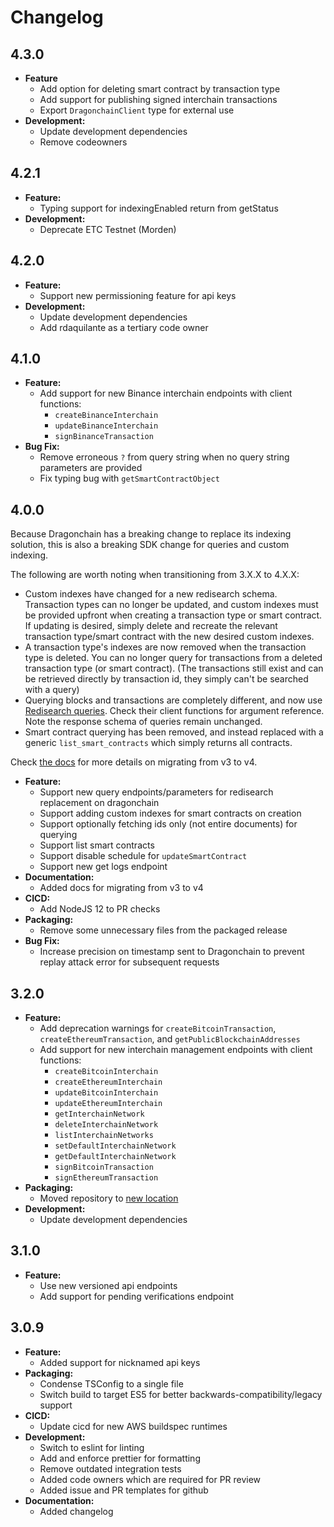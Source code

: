 # Changelog

## 4.3.0

- **Feature**
  - Add option for deleting smart contract by transaction type
  - Add support for publishing signed interchain transactions
  - Export `DragonchainClient` type for external use
- **Development:**
  - Update development dependencies
  - Remove codeowners

## 4.2.1

- **Feature:**
  - Typing support for indexingEnabled return from getStatus
- **Development:**
  - Deprecate ETC Testnet (Morden)

## 4.2.0

- **Feature:**
  - Support new permissioning feature for api keys
- **Development:**
  - Update development dependencies
  - Add rdaquilante as a tertiary code owner

## 4.1.0

- **Feature:**
  - Add support for new Binance interchain endpoints with client functions:
    - `createBinanceInterchain`
    - `updateBinanceInterchain`
    - `signBinanceTransaction`
- **Bug Fix:**
  - Remove erroneous `?` from query string when no query string parameters are provided
  - Fix typing bug with `getSmartContractObject`

## 4.0.0

Because Dragonchain has a breaking change to replace its indexing solution, this is also a breaking SDK change for queries and custom indexing.

The following are worth noting when transitioning from 3.X.X to 4.X.X:

- Custom indexes have changed for a new redisearch schema. Transaction types
  can no longer be updated, and custom indexes must be provided upfront when
  creating a transaction type or smart contract. If updating is desired,
  simply delete and recreate the relevant transaction type/smart contract
  with the new desired custom indexes.
- A transaction type's indexes are now removed when the transaction type is
  deleted. You can no longer query for transactions from a deleted transaction
  type (or smart contract). (The transactions still exist and can be retrieved
  directly by transaction id, they simply can't be searched with a query)
- Querying blocks and transactions are completely different, and now use
  [Redisearch queries](https://oss.redislabs.com/redisearch/Query_Syntax.html).
  Check their client functions for argument reference. Note the response schema
  of queries remain unchanged.
- Smart contract querying has been removed, and instead replaced with a generic
  `list_smart_contracts` which simply returns all contracts.

Check [the docs](https://node-sdk-docs.dragonchain.com/latest/) for more details on migrating from v3 to v4.

- **Feature:**
  - Support new query endpoints/parameters for redisearch replacement on dragonchain
  - Support adding custom indexes for smart contracts on creation
  - Support optionally fetching ids only (not entire documents) for querying
  - Support list smart contracts
  - Support disable schedule for `updateSmartContract`
  - Support new get logs endpoint
- **Documentation:**
  - Added docs for migrating from v3 to v4
- **CICD:**
  - Add NodeJS 12 to PR checks
- **Packaging:**
  - Remove some unnecessary files from the packaged release
- **Bug Fix:**
  - Increase precision on timestamp sent to Dragonchain to prevent replay attack error for subsequent requests

## 3.2.0

- **Feature:**
  - Add deprecation warnings for `createBitcoinTransaction`, `createEthereumTransaction`, and `getPublicBlockchainAddresses`
  - Add support for new interchain management endpoints with client functions:
    - `createBitcoinInterchain`
    - `createEthereumInterchain`
    - `updateBitcoinInterchain`
    - `updateEthereumInterchain`
    - `getInterchainNetwork`
    - `deleteInterchainNetwork`
    - `listInterchainNetworks`
    - `setDefaultInterchainNetwork`
    - `getDefaultInterchainNetwork`
    - `signBitcoinTransaction`
    - `signEthereumTransaction`
- **Packaging:**
  - Moved repository to [new location](https://github.com/dragonchain/dragonchain-sdk-javascript)
- **Development:**
  - Update development dependencies

## 3.1.0

- **Feature:**
  - Use new versioned api endpoints
  - Add support for pending verifications endpoint

## 3.0.9

- **Feature:**
  - Added support for nicknamed api keys
- **Packaging:**
  - Condense TSConfig to a single file
  - Switch build to target ES5 for better backwards-compatibility/legacy support
- **CICD:**
  - Update cicd for new AWS buildspec runtimes
- **Development:**
  - Switch to eslint for linting
  - Add and enforce prettier for formatting
  - Remove outdated integration tests
  - Added code owners which are required for PR review
  - Added issue and PR templates for github
- **Documentation:**
  - Added changelog
